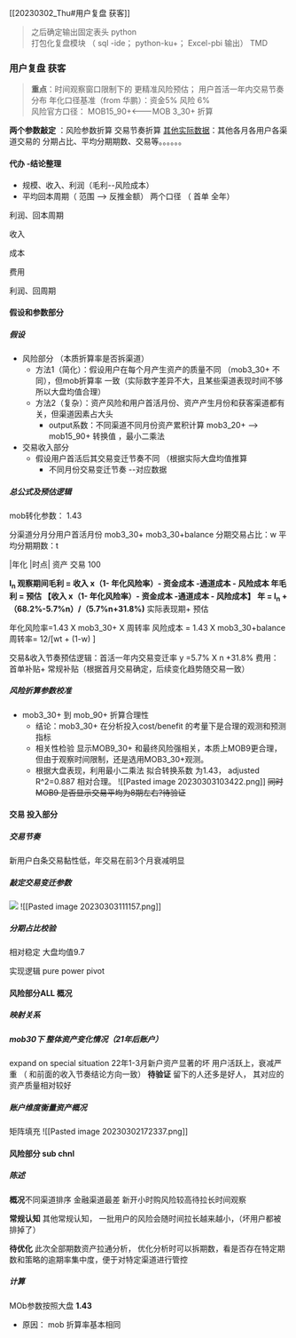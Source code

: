 [[20230302_Thu#用户复盘 获客]]



> 之后确定输出固定表头 python  
> 打包化复盘模块  （ sql -ide； python-ku+； Excel-pbi  输出） TMD



### 用户复盘 获客

>**重点**：时间观察窗口限制下的 更精准风险预估； 用户首活一年内交易节奏分布
	  年化口径基准（from 华鹏）：资金5%    风险 6%     
	  风险官方口径： MOB15_90+<---MOB 3_30+  折算
	
 **两个参数敲定** ：风险参数折算    交易节奏折算
 <u>其他实际数据</u>：其他各月各用户各渠道交易的  分期占比、平均分期期数、交易等。。。。。。


#### 代办 -结论整理
-  规模、收入、利润（毛利--风险成本）
-  平均回本周期（  范围  -->  反推金额）  两个口径 （ 首单  全年）



利润、回本周期

收入

成本

费用

利润、回周期

#### 假设和参数部分

##### 假设
- 风险部分  （本质折算率是否拆渠道）
	- 方法1（简化）：假设用户在每个月产生资产的质量不同 （mob3_30+ 不同），但mob折算率 一致（实际数字差异不大，且某些渠道表现时间不够所以大盘均值合理）
	- 方法2（复杂）：资产风险和用户首活月份、资产产生月份和获客渠道都有关，但渠道因素占大头
		- output系数：不同渠道不同月份资产累积计算  mob3_20+  --> mob15_90+ 转换值 ，最小二乘法
- 交易收入部分
	- 假设用户首活后其交易变迁节奏不同  （根据实际大盘均值推算
		-  不同月份交易变迁节奏 --对应数据


##### 总公式及预估逻辑
mob转化参数： 1.43

分渠道分月分用户首活月份 
mob3_30+ 
mob3_30+balance 
分期交易占比：w 
平均分期期数：t


|年化 |时点| 
资产    交易    100   

> 
**I<sub>n</sub>  观察期间毛利 =  收入 x（1- 年化风险率）- 资金成本 -通道成本 - 风险成本
年毛利 =    预估 【收入 x（1- 年化风险率）- 资金成本 -通道成本 - 风险成本】**
  **年  = I<sub>n</sub>  + （68.2%-5.7%n）/（5.7%n+31.8%)**  实际表现期+ 预估
  
年化风险率=1.43 X mob3_30+ X 周转率 
风险成本 = 1.43  X mob3_30+balance 
周转率= 12/[wt +  (1-w)   ]      


交易&收入节奏预估逻辑：首活一年内交易变迁率  y =5.7% X n +31.8% 
费用： 首单补贴+ 常规补贴（根据首月交易确定，后续变化趋势随交易一致）



##### 风险折算参数校准
- mob3_30+  到 mob_90+ 折算合理性
	- 结论：mob3_30+  在分析投入cost/benefit 的考量下是合理的观测和预测指标
	- 相关性检验 显示MOB9_30+ 和最终风险强相关，本质上MOB9更合理，但由于观察时间限制，还是选用MOB3_30+观测。
	- 根据大盘表现，利用最小二乘法 拟合转换系数 为1.43， adjusted  R^2=0.887 相对合理。
![[Pasted image 20230303103422.png]]
~~同时MOB9 是否显示交易平均为8期左右?待验证~~

#### 交易 投入部分
##### 交易节奏
新用户白条交易黏性低，年交易在前3个月衰减明显



##### 敲定交易变迁参数

![](file:///C:/Users/WANGTI~1/AppData/Local/Temp/msohtmlclip1/01/clip_image002.png)
![[Pasted image 20230303111157.png]]

##### 分期占比校验
相对稳定  大盘均值9.7 



实现逻辑  pure power pivot


#### 风险部分ALL  概况
##### 映射关系


##### mob30下 整体资产变化情况（21年后账户）
expand on  special situation
22年1-3月新户资产显著的坏 
用户活跃上，衰减严重 （ 和前面的收入节奏结论方向一致）
**待验证** 留下的人还多是好人， 其对应的资产质量相对较好

##### 账户维度衡量资产概况
矩阵填充
![[Pasted image 20230302172337.png]]

#### 风险部分 sub chnl
##### 陈述
**概况**不同渠道排序
金融渠道最差    新开小时购风险较高待拉长时间观察

**常规认知**
其他常规认知， 一批用户的风险会随时间拉长越来越小，（坏用户都被排掉了）

**待优化**
此次全部期数资产拉通分析，
优化分析时可以拆期数，看是否存在特定期数和策略的逾期率集中度，便于对特定渠道进行管控


##### 计算
MOb参数按照大盘 **1.43**
- 原因：  mob 折算率基本相同 

